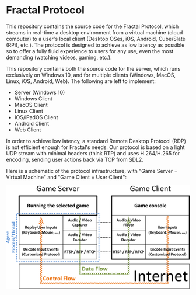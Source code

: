 # Fractal Protocol

This repository contains the source code for the Fractal Protocol, which streams
in real-time a desktop environment from a virtual machine (cloud computer) to a
user's local client (Desktop OSes, iOS, Android, Cube/Slate (RPi), etc.). The
protocol is designed to achieve as low latency as possible so to offer a fully
fluid experience to users for any use, even the most demanding (watching videos,
gaming, etc.).

This repository contains both the source code for the server, which runs
exclusively on Windows 10, and for multiple clients (Windows, MacOS, Linux, iOS,
Android, Web). The following are left to implement:

- Server (Windows 10)
- Windows Client
- MacOS Client
- Linux Client
- iOS/iPadOS Client
- Android Client
- Web Client

In order to achieve low latency, a standard Remote Desktop Protocol (RDP) is not
efficient enough for Fractal's needs. Our protocol is based on a light UDP stream
with minimal headers (think RTP) and uses H.264/H.265 for encoding, sending
user actions back via TCP from SDL2.

Here is a schematic of the protocol infrastructure, with "Game Server = Virtual
Machine" and "Game Client = User Client":

![img](img/protocol_infrastructure.png)
